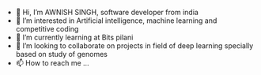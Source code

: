 - 👋 Hi, I’m AWNISH SINGH, software developer from india
- 👀 I’m interested in Artificial intelligence, machine learning and competitive coding
- 🌱 I’m currently learning at Bits pilani
- 💞️ I’m looking to collaborate on projects in field of deep learning specially based on study of genomes
- 📫 How to reach me ...

<!---
awnish10-scs/awnish10-scs is a ✨ special ✨ repository because its `README.md` (this file) appears on your GitHub profile.
You can click the Preview link to take a look at your changes.
--->
